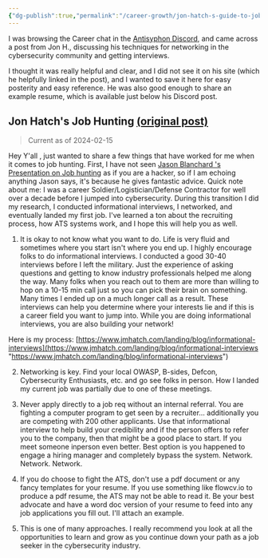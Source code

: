 ```yaml
---
{"dg-publish":true,"permalink":"/career-growth/jon-hatch-s-guide-to-job-hunting/"}
---
```


I was browsing the Career chat in the [Antisyphon Discord](https://discord.gg/antisyphon), and came across a post from Jon H., discussing his techniques for networking in the cybersecurity community and getting interviews. 

I thought it was really helpful and clear, and I did not see it on his site (which he helpfully linked in the post), and I wanted to save it here for easy posterity and easy reference. He was also good enough to share an example resume, which is available just below his Discord post.

## Jon Hatch's Job Hunting [(original post)](https://discord.com/channels/861923838911578143/861923839407161346/1204901150344744981)
> Current as of 2024-02-15

Hey Y'all , just wanted to share a few things that have worked for me when it comes to job hunting. First, I have not seen [Jason Blanchard 's Presentation on Job hunting](https://www.youtube.com/watch?v=LThxETdRxlQ) as if you are a hacker, so if I am echoing anything Jason says, it's because he gives fantastic advice. Quick note about me: I was a career Soldier/Logistician/Defense Contractor for well over a decade before I jumped into cybersecurity. During this transition I did my research, I conducted informational interviews, I networked, and eventually landed my first job. I've learned a ton about the recruiting process, how ATS systems work, and I hope this will help you as well.

1. It is okay to not know what you want to do. Life is very fluid and sometimes where you start isn't where you end up. I highly encourage folks to do informational interviews. I conducted a good 30-40 interviews before I left the military. Just the experience of asking questions and getting to know industry professionals helped me along the way. Many folks when you reach out to them are more than willing to hop on a 10-15 min call just so you can pick their brain on something. Many times I ended up on a much longer call as a result. These interviews can help you determine where your interests lie and if this is a career field you want to jump into. While you are doing informational interviews, you are also building your network!

Here is my process: [https://www.jmhatch.com/landing/blog/informational-interviews](https://www.jmhatch.com/landing/blog/informational-interviews "https://www.jmhatch.com/landing/blog/informational-interviews")

2. Networking is key. Find your local OWASP, B-sides, Defcon, Cybersecurity Enthusiasts, etc. and go see folks in person. How I landed my current job was partially due to one of these meetings.

3. Never apply directly to a job req without an internal referral. You are fighting a computer program to get seen by a recruiter... additionally you are competing with 200 other applicants. Use that informational interview to help build your credibility and if the person offers to refer you to the company, then that might be a good place to start. If you meet someone inperson even better. Best option is you happened to engage a hiring manager and completely bypass the system. Network. Network. Network.

4. If you do choose to fight the ATS, don't use a pdf document or any fancy templates for your resume. If you use something like flowcv.io to produce a pdf resume, the ATS may not be able to read it. Be your best advocate and have a word doc version of your resume to feed into any job applications you fill out. I'll attach an example.

5. This is one of many approaches. I really recommend you look at all the opportunities to learn and grow as you continue down your path as a job seeker in the cybersecurity industry.